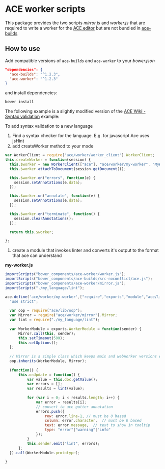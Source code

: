 # ACE worker scripts

This package provides the two scripts *mirror.js* and *worker.js* that are required to write a worker for the
[ACE editor][ace-website] but are not bundled in [ace-builds][ace-builds-github].

## How to use

Add compatible versions of `ace-builds` and `ace-worker` to your *bower.json*

```json
"dependencies": {
  "ace-builds": "^1.2.3",
  "ace-worker": "^1.2.3"
}
```

and install dependencies:

```sh
bower install
```

The following example is a slightly modified version of the [ACE Wiki - Syntax validation][ace-syntax-validation-wiki] example: 

To add syntax validation to a new language

1. Find a syntax checker for the language. E.g. for javascript Ace uses jsHint
2. add createWorker method to your mode

```js
var WorkerClient = require("ace/worker/worker_client").WorkerClient;
this.createWorker = function(session) {
  this.$worker = new WorkerClient(["ace"], "ace/worker/my-worker", "MyWorker", "my-worker.js");
  this.$worker.attachToDocument(session.getDocument());

  this.$worker.on("errors", function(e) {
    session.setAnnotations(e.data);
  });

  this.$worker.on("annotate", function(e) {
    session.setAnnotations(e.data);
  });

  this.$worker.on("terminate", function() {
    session.clearAnnotations();
  });

  return this.$worker;

};
```

1. create a module that invokes linter and converts it's output to the format that ace can understand

**my-worker.js**

```js
importScripts("bower_components/ace-worker/worker.js");
importScripts("bower_components/ace-builds/src-noconflict/ace.js");
importScripts("bower_components/ace-worker/mirror.js");
importScripts("./my_language/lint");

ace.define('ace/worker/my-worker',["require","exports","module","ace/lib/oop","ace/worker/mirror","./my_language/lint"], function(require, exports, module) {
  "use strict";
  
  var oop = require("ace/lib/oop");
  var Mirror = require("ace/worker/mirror").Mirror;
  var lint = require("./my_language/lint");
  
  var WorkerModule = exports.WorkerModule = function(sender) {
      Mirror.call(this, sender);
      this.setTimeout(500);
      this.setOptions();
  };
  
  // Mirror is a simple class which keeps main and webWorker versions of the document in sync
  oop.inherits(WorkerModule, Mirror);
  
  (function() {
      this.onUpdate = function() {
          var value = this.doc.getValue();
          var errors = [];
          var results = lint(value);
  
          for (var i = 0; i < results.length; i++) {
              var error = results[i];
              // convert to ace gutter annotation
              errors.push({
                  row: error.line-1, // must be 0 based
                  column: error.character,  // must be 0 based
                  text: error.message,  // text to show in tooltip
                  type: "error"|"warning"|"info"
              });
          }
          this.sender.emit("lint", errors);
      };
  }).call(WorkerModule.prototype);
  
}
```


[ace-website]: https://ace.c9.io/
[ace-builds-github]: https://github.com/ajaxorg/ace-builds
[ace-syntax-validation-wiki]: https://github.com/ajaxorg/ace/wiki/Syntax-validation